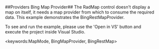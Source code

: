 ##Providers Bing Map Provider##
The RadMap control doesn't display a map on itself, it needs a map provider from which to consume the required data. This example demonstrates the BingRestMapProvider.

To see and run the example, please use the 'Open in VS' button and execute the project inside Visual Studio.

<keywords:MapMode, BingMapProvider, BingRestMap>
